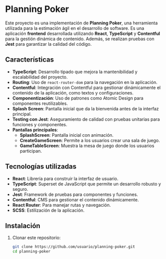 # Planning Poker

Este proyecto es una implementación de **Planning Poker**, una herramienta utilizada para la estimación ágil en el desarrollo de software. Es una aplicación **frontend** desarrollada utilizando **React**, **TypeScript** y **Contentful** para la gestión dinámica de contenido. Además, se realizan pruebas con **Jest** para garantizar la calidad del código.

## Características

- **TypeScript**: Desarrollo tipado que mejora la mantenibilidad y escalabilidad del proyecto.
- **Routing**: Uso de `react-router-dom` para la navegación en la aplicación.
- **Contentful**: Integración con Contentful para gestionar dinámicamente el contenido de la aplicación, como textos y configuraciones.
- **Componentización**: Uso de patrones como Atomic Design para componentes reutilizables.
- **Splash Screen**: Pantalla inicial que da la bienvenida antes de la interfaz principal.
- **Testing con Jest**: Aseguramiento de calidad con pruebas unitarias para funciones y componentes.
- **Pantallas principales**:
  - **SplashScreen**: Pantalla inicial con animación.
  - **CreateGameScreen**: Permite a los usuarios crear una sala de juego.
  - **GameTableScreen**: Muestra la mesa de juego donde los usuarios participan.

## Tecnologías utilizadas

- **React**: Librería para construir la interfaz de usuario.
- **TypeScript**: Superset de JavaScript que permite un desarrollo robusto y seguro.
- **Jest**: Framework de pruebas para componentes y funciones.
- **Contentful**: CMS para gestionar el contenido dinámicamente.
- **React Router**: Para manejar rutas y navegación.
- **SCSS**: Estilización de la aplicación.

## Instalación

1. Clonar este repositorio:
   ```bash
   git clone https://github.com/usuario/planning-poker.git
   cd planning-poker